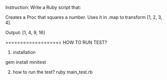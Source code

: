 Instruction:
Write a Ruby script that:

Creates a Proc that squares a number.
Uses it in .map to transform [1, 2, 3, 4].

Output:
[1, 4, 9, 16]

===================
HOW TO RUN TEST?

1. installation

gem install minitest

2. how to run the test?
   ruby main_test.rb
